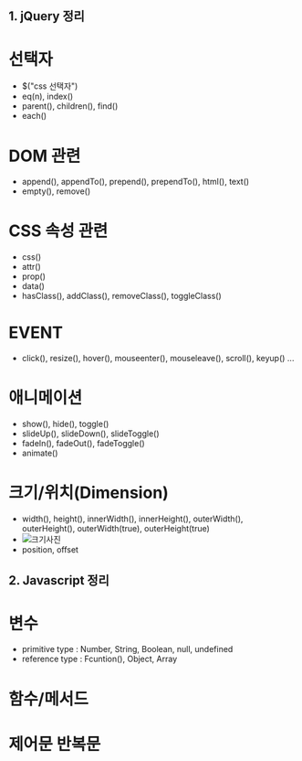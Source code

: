 ## 1. jQuery 정리
# 선택자 
- $("css 선택자")
- eq(n), index() 
- parent(), children(), find()
- each()

# DOM 관련
- append(), appendTo(), prepend(), prependTo(), html(), text()
- empty(), remove()

# CSS 속성 관련
- css()
- attr()
- prop()
- data() 
- hasClass(), addClass(), removeClass(), toggleClass()

# EVENT
- click(), resize(), hover(), mouseenter(), mouseleave(), scroll(), keyup() ... 

# 애니메이션
- show(), hide(), toggle()
- slideUp(), slideDown(), slideToggle()
- fadeIn(), fadeOut(), fadeToggle()
- animate()

# 크기/위치(Dimension)
- width(), height(), innerWidth(), innerHeight(), outerWidth(), outerHeight(), outerWidth(true), outerHeight(true)
- ![크기사진](https://eeong-cdn.web.app/md/img_jquerydim.gif)
- position, offset

## 2. Javascript 정리
# 변수
- primitive type : Number, String, Boolean, null, undefined
- reference type : Fcuntion(), Object, Array

# 함수/메서드

# 제어문 반복문



